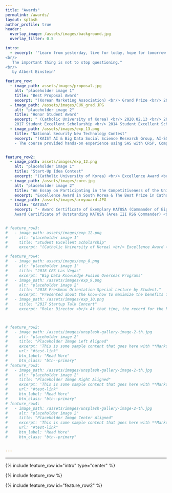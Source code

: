 ```yaml
---  
title: "Awards"
permalink: /awards/
layout: splash
author_profile: true
header:
  overlay_image: /assets/images/background.jpg
  overlay_filter: 0.5

intro:
  - excerpt: '"Learn from yesterday, live for today, hope for tomorrow.
<br/>
   The important thing is not to stop questioning."  
<br/>
   by Albert Einstein'

feature_row:
  - image_path: assets/images/proposal.jpg
    alt: "placeholder image 1"
    title: "Best Proposal Award"
    excerpt: "(Korean Marketing Association) <br/> Grand Prize <br/> 2024.02.20" 
  - image_path: /assets/images/CUK_grad.JPG
    alt: "placeholder image 2"
    title: "Honor Student Award"
    excerpt: " (Catholic University of Korea) <br/> 2020.02.13 <br/> 2019 Student Excellent Scholarship <br/> 
    2017 Student Excellent Scholarship <br/> 2014 Student Excellent Scholarship"
  - image_path: /assets/images/exp_13.png
    title: "National Security New Technology Contest"
    excerpt: "(KAIST AI & Big Data Social Science Research Group, AI-SSRG) <br/> 23.02.06~23.02.13 <br/>
    - The course provided hands-on experience using SAS with CRSP, Computstat, and the UNIX-based operating system at WRDS."


feature_row2:
  - image_path: assets/images/exp_12.png
    alt: "placeholder image 1"
    title: "Start-Up Idea Contest"
    excerpt: "(Catholic University of Korea) <br/> Excellence Award <br/> 2018.06.14"
  - image_path: /assets/images/core.jpg
    alt: "placeholder image 2"
    title: "An Essay on Participating in the Competitiveness of the University’s Humanities"
    excerpt: "Excellence Award in South Korea & The Best Prize in Catholic University of Korea <br/> 2018.02.26"
  - image_path: /assets/images/armyaward.JPG
    title: "KATUSA"
    excerpt: "- Award Certificate of Exemplary KATUSA (Commander of Eighth United States Army Republic of Korea Army Support group) <br/> 2016.10.11<br/> 
    Award Certificate of Outstanding KATUSA (Area III RSG Commander) <br/> 2015.06.29"


# feature_row3:
#   - image_path: assets/images/exp_12.png
#     alt: "placeholder image 1"
#     title: "Student Excellent Scholarship"
#     excerpt: "(Catholic University of Korea) <br/> Excellence Award <br/> 2018.06.14"

# feature_row4:
#   - image_path: assets/images/exp_8.png
#     alt: "placeholder image 1"
#     title: "2018 CES Las Vegas"
#     excerpt: "Big Data Knowledge Fusion Overseas Programs" 
#   - image_path: /assets/images/exp_9.png
#     alt: "placeholder image 2"
#     title: "2018 Freshman Orientation Special Lecture by Student."
#     excerpt: "Presented about the know-how to maximize the benefits from the university."
#   - image_path: /assets/images/exp_10.png
#     title: "2017 Startup Talk Concert"
#     excerpt: "Role: Director <br/> At that time, the record for the highest number of participating students in a student-led event."



# feature_row2:
#   - image_path: /assets/images/unsplash-gallery-image-2-th.jpg
#     alt: "placeholder image 2"
#     title: "Placeholder Image Left Aligned"
#     excerpt: 'This is some sample content that goes here with **Markdown** formatting. Left aligned with `type="left"`'
#     url: "#test-link"
#     btn_label: "Read More"
#     btn_class: "btn--primary"
# feature_row3:
#   - image_path: /assets/images/unsplash-gallery-image-2-th.jpg
#     alt: "placeholder image 2"
#     title: "Placeholder Image Right Aligned"
#     excerpt: 'This is some sample content that goes here with **Markdown** formatting. Right aligned with `type="right"`'
#     url: "#test-link"
#     btn_label: "Read More"
#     btn_class: "btn--primary"
# feature_row4:
#   - image_path: /assets/images/unsplash-gallery-image-2-th.jpg
#     alt: "placeholder image 2"
#     title: "Placeholder Image Center Aligned"
#     excerpt: 'This is some sample content that goes here with **Markdown** formatting. Centered with `type="center"`'
#     url: "#test-link"
#     btn_label: "Read More"
#     btn_class: "btn--primary"


---
```




---

{% include feature_row id="intro" type="center" %}

{% include feature_row %}

{% include feature_row id="feature_row2" %}






<!--  {% include feature_row id="feature_row2" type="left" %}

 {% include feature_row id="feature_row3" type="right" %}

 {% include feature_row id="feature_row4" type="center" %} -->




